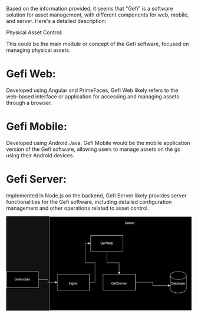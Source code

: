 Based on the information provided, it seems that "Gefi" is a software solution for asset management, with different components for web, mobile, and server. Here's a detailed description:

Physical Asset Control:

This could be the main module or concept of the Gefi software, focused on managing physical assets.

# Gefi Web:

Developed using Angular and PrimeFaces, Gefi Web likely refers to the web-based interface or application for accessing and managing assets through a browser.

# Gefi Mobile:

Developed using Android Java, Gefi Mobile would be the mobile application version of the Gefi software, allowing users to manage assets on the go using their Android devices.

# Gefi Server:

Implemented in Node.js on the backend, Gefi Server likely provides server functionalities for the Gefi software, including detailed configuration management and other operations related to asset control.



![Image Description](gefi.jpeg)
